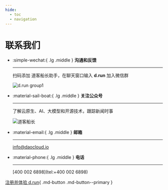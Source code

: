 ```yaml
---
hide:
  - toc
  - navigation
---
```


# 联系我们

<div class="grid cards" markdown>

-   :simple-wechat:{ .lg .middle } __沟通和反馈__

    ---

    扫码添加 道客船长助手，在聊天窗口输入 **d.run** 加入微信群

    ![d.run group1](images/assist.jpg)

-   :material-sail-boat:{ .lg .middle } __关注公众号__

    ---

    了解云原生、AI、大模型和开源技术，跟踪新闻时事

    ![道客船长](./images/capitain.png)

</div>

<div class="grid cards" markdown>

-   :material-email:{ .lg .middle } __邮箱__

    ---

    [info@daocloud.io](mailto:info@daocloud.io)

-   :material-phone:{ .lg .middle } __电话__

    ---

    [400 002 6898](tel:+400 002 6898)

</div>

[注册并体验 d.run](https://console.d.run/){ .md-button .md-button--primary }
